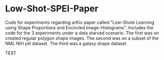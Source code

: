 # Low-Shot-SPEI-Paper
Code for experiments regarding arKiv paper called "Low-Shote Learning using Shape Proportions and Encircled Image-Histograms".  Includes the code for the 3 experiments under a data starved scenario.  The first was on created regular polygon shape images.  The second was on a subset of the NML NIH pill dataset.  The third was a galaxy shape dataset.  

TEST
